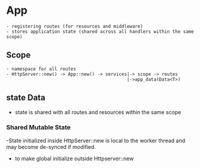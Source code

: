 # App  
    - registering routes (for resources and middleware)
    - stores application state (shared across all handlers within the same scope)
## Scope
    - namespace for all routes
    - HttpServer::new() -> App::new() -> services|-> scope -> routes
                                                 |->app_data(Data<T>)
## state Data<T>
   - state is shared with all routes and resources within the same scope
### Shared Mutable State
   -State initialized inside HttpServer::new is local to the worker thread and may become de-synced if modified.
   - to make global initialize outside Httpserver::new
